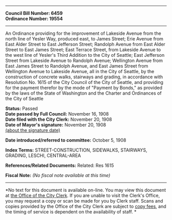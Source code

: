 * * * * *  
  
**Council Bill Number: [](#h0)[](#h2)6459**   
**Ordinance Number: 19554**  
  
* * * * *  
  
An Ordinance providing for the improvement of Lakeside Avenue from the north line of Yesler Way, produced east, to James Street; Erie Avenue from East Alder Street to East Jefferson Street; Randolph Avenue from East Alder Street to East James Street; East Terrace Street, from Lakeside Avenue to the west line of Yesler's Third Addition to the City of Seattle; East Jefferson Street from Lakeside Avenue to Randolph Avenue; Wellington Avenue from East James Street to Randolph Avenue, and East James Street from Wellington Avenue to Lakeside Avenue, all in the City of Seattle, by the construction of concrete walks, stairways and grading, in accordance with Resolution No. 1615 of the City Council of the City of Seattle, and providing for the payment therefor by the mode of "Payment by Bonds," as provided by the laws of the State of Washington and the Charter and Ordinances of the City of Seattle  
  
**Status:** Passed   
**Date passed by Full Council:** November 16, 1908   
**Date filed with the City Clerk:** November 20, 1908   
**Date of Mayor's signature:** November 20, 1908   
[(about the signature date)](/~public/approvaldate.htm)   
  
  
**Date introduced/referred to committee:** October 5, 1908   
  
**Index Terms:** STREET-CONSTRUCTION, SIDEWALKS, STAIRWAYS, GRADING, LESCHI, CENTRAL-AREA  
  
**References/Related Documents:** Related: Res 1615  
  
**Fiscal Note:** *(No fiscal note available at this time)*  
  
* * * * *  
  
*No text for this document is available on-line. You may view this document at [the Office of the City Clerk](http://www.seattle.gov/leg/clerk/contactUs.htm). If you are unable to visit the Clerk's Office, you may request a copy or scan be made for you by Clerk staff. Scans and copies provided by the Office of the City Clerk are subject to [copy fees](http://clerk.seattle.gov/~public/clerkfees.htm), and the timing of service is dependent on the availability of staff. *  
  
  
